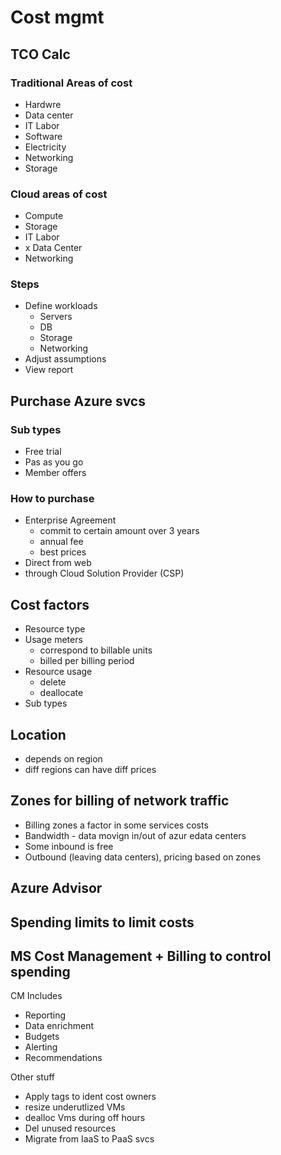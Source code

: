 # Cost mgmt

## TCO Calc
### Traditional Areas of cost
* Hardwre
* Data center
* IT Labor
* Software
* Electricity
* Networking
* Storage


### Cloud areas of cost
* Compute
* Storage
* IT Labor
* x Data Center
* Networking

### Steps
* Define workloads
  * Servers
  * DB
  * Storage
  * Networking
* Adjust assumptions
* View report


## Purchase Azure svcs
### Sub types
* Free trial
* Pas as you go
* Member offers

### How to purchase
* Enterprise Agreement
  * commit to certain amount over 3 years
  * annual fee
  * best prices
* Direct from web
* through Cloud Solution Provider (CSP)

## Cost factors
* Resource type
* Usage meters
  * correspond to billable units
  * billed per billing period
* Resource usage
  * delete
  * deallocate
* Sub types

## Location
* depends on region
* diff regions can have diff prices

## Zones for billing of network traffic
* Billing zones a factor in some services costs
* Bandwidth - data movign in/out of azur edata centers
* Some inbound is free
* Outbound (leaving data centers), pricing based on zones

## Azure Advisor
## Spending limits to limit costs

## MS Cost Management + Billing to control spending

CM Includes
* Reporting
* Data enrichment
* Budgets
* Alerting
* Recommendations

Other stuff
* Apply tags to ident cost owners
* resize underutlized VMs
* dealloc Vms during off hours
* Del unused resources
* Migrate from IaaS to PaaS svcs